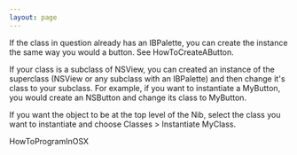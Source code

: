 ```yaml
---
layout: page
---
```




If the class in question already has an IBPalette, you can create the instance the same way you would a button. See HowToCreateAButton.

If your class is a subclass of NSView, you can created an instance of the superclass (NSView or any subclass with an IBPalette) and then change it's class to your subclass. For example, if you want to instantiate a M<nowiki/>yButton, you would create an NSButton and change its class to M<nowiki/>yButton.

If you want the object to be at the top level of the Nib, select the class you want to instantiate and choose Classes > Instantiate M<nowiki/>yClass.

HowToProgramInOSX
